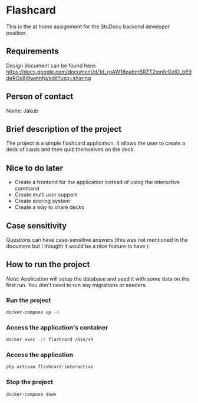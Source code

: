 # Flashcard

This is the at home assignment for the StuDocu backend developer position.

## Requirements
Design document can be found here: https://docs.google.com/document/d/1d_rgAW18qabmSRZT2xmfcOzIO_bE9deROx8j9wetnfg/edit?usp=sharing

## Person of contact
Name: Jakub

## Brief description of the project
The project is a simple flashcard application. It allows the user to create a deck of cards and then quiz themselves on the deck.

## Nice to do later
- Create a frontend for the application instead of using the interactive command
- Create multi user support
- Create scoring system
- Create a way to share decks

## Case sensitivity
Questions can have case-sensitive answers (this was not mentioned in the document but I thought it would be a nice feature to have )

## How to run the project

_Note:_ Application will setup the database and seed it with some data on the first run. You don't need to run any migrations or seeders.

### Run the project

```bash
docker-compose up -d
```

### Access the application's container

```bash
docker exec -it flashcard /bin/sh
```

### Access the application

```bash
php artisan flashcard:interactive
```

### Stop the project

```bash
docker-compose down
```

